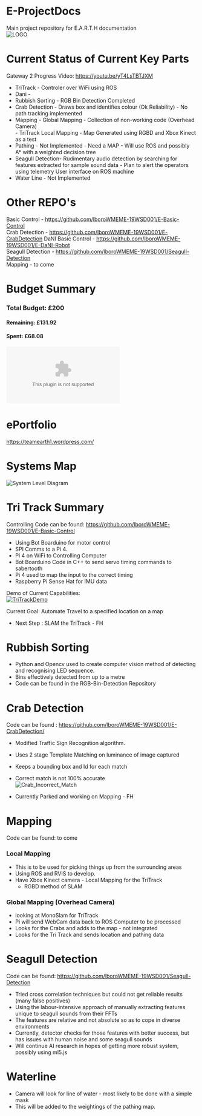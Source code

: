 # E-ProjectDocs
Main project repository for E.A.R.T.H documentation  
![LOGO](https://github.com/lboroWMEME-19WSD001/E-ProjectDocs/blob/master/E.A.R.T.H%20-%20Logo.png)  

# Current Status of Current Key Parts

Gateway 2 Progress Video: https://youtu.be/yT4LsTBTJXM

- TriTrack         - Controler over WiFi using ROS  
- Dani             -   
- Rubbish Sorting  - RGB Bin Detection Completed  
- Crab Detection   - Draws box and identifies colour (Ok Reliability) - No path tracking implemented  
- Mapping          - Global Mapping - Collection of non-working code (Overhead Camera)  
                   - TriTrack Local Mapping - Map Generated using RGBD and Xbox Kinect as a test  
- Pathing          - Not Implemented - Need a MAP - Will use ROS and possibly A* with a weighted decision tree  
- Seagull Detection- Rudimentary audio detection by searching for features extracted for sample sound data
                   - Plan to alert the operators using telemetry User interface on ROS machine
- Water Line       - Not Implemented  

# Other REPO's

Basic Control  - https://github.com/lboroWMEME-19WSD001/E-Basic-Control  
Crab Detection - https://github.com/lboroWMEME-19WSD001/E-CrabDetection 
DaNI Basic Control - https://github.com/lboroWMEME-19WSD001/E-DaNI-Robot  
Seagull Detection - https://github.com/lboroWMEME-19WSD001/Seagull-Detection  
Mapping        -   to come

# Budget Summary

### Total Budget: £200

#### Remaining: £131.92
#### Spent: £68.08

![Budget Link](https://github.com/lboroWMEME-19WSD001/E-ProjectDocs/raw/master/Earth%20-%20Budget%20Spreadsheet.xlsx)  


# ePortfolio

https://teamearth1.wordpress.com/

# Systems Map

![System Level Diagram](https://github.com/lboroWMEME-19WSD001/E-ProjectDocs/blob/master/Project%20Videos%20%26%20Pictures/SysDiagram.png)  

# Tri Track Summary

Controlling Code can be found: https://github.com/lboroWMEME-19WSD001/E-Basic-Control  

- Using Bot Boarduino for motor control
- SPI Comms to a Pi 4.
- Pi 4 on WiFi to Controlling Computer
- Bot Boarduino Code in C++ to send servo timing commands to sabertooth
- Pi 4 used to map the input to the correct timing
- Raspberry Pi Sense Hat for IMU data

Demo of Current Capabilities:  
[![TriTrackDemo](http://img.youtube.com/vi/_1ab4rzcC8o/0.jpg)](http://www.youtube.com/watch?v=_1ab4rzcC8o "TriTrack Demo")

Current Goal: Automate Travel to a specified location on a map

- Next Step : SLAM the TriTrack - FH

# Rubbish Sorting

- Python and Opencv used to create computer vision method of detecting and recognising LED sequence.
- Bins effectively detected from up to a metre
- Code can be found in the RGB-Bin-Detection Repository

# Crab Detection

Code can be found : https://github.com/lboroWMEME-19WSD001/E-CrabDetection/

- Modified Traffic Sign Recognition algorithm.
- Uses 2 stage Template Matching on luminance of image captured
- Keeps a bounding box and Id for each match
- Correct match is not 100% accurate  
![Crab_Incorrect_Match](https://github.com/lboroWMEME-19WSD001/E-ProjectDocs/blob/master/Project%20Videos%20%26%20Pictures/CrabIncorrectMatch.JPEG)

- Currently Parked and working on Mapping - FH


# Mapping

Code can be found: to come

### Local Mapping

- This is to be used for picking things up from the surrounding areas
- Using ROS and RVIS to develop.
- Have Xbox Kinect camera - Local Mapping for the TriTrack
  - RGBD method of SLAM 

### Global Mapping (Overhead Camera)

- looking at MonoSlam for TriTrack
- Pi will send WebCam data back to ROS Computer to be processed
- Looks for the Crabs and adds to the map - not integrated
- Looks for the Tri Track and sends location and pathing data 

# Seagull Detection

Code can be found: https://github.com/lboroWMEME-19WSD001/Seagull-Detection

- Tried cross correlation techniques but could not get reliable results (many false positives)
- Using the labour-intensive approach of manually extracting features unique to seagull sounds from their FFTs
- The features are relative and not absolute so as to cope in diverse environments
- Currently, detector checks for those features with better success, but has issues with human noise and some seagull sounds
- Will continue AI research in hopes of getting more robust system, possibly using ml5.js

# Waterline

- Camera will look for line of water - most likely to be done with a simple mask 
- This will be added to the weightings of the pathing map.
